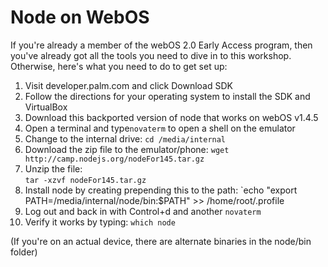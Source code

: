 # Node on WebOS

If you're already a member of the webOS 2.0 Early Access program, then you've 
already got all the tools you need to dive in to this workshop. Otherwise, 
here's what you need to do to get set up:

 1. Visit developer.palm.com and click Download SDK
 2. Follow the directions for your operating system to install the SDK and 
    VirtualBox
 3. Download this backported version of node that works on webOS v1.4.5
 4. Open a terminal and type`novaterm` to open a shell on the emulator
 5. Change to the internal drive: `cd /media/internal` 
 6. Download the zip file to the emulator/phone: 
    `wget http://camp.nodejs.org/nodeFor145.tar.gz`
 7. Unzip the file:  
    `tar -xzvf nodeFor145.tar.gz`
 8. Install node by creating prepending this to the path:
    `echo "export PATH=/media/internal/node/bin:\$PATH" >> /home/root/.profile
 9. Log out and back in with Control+d and another `novaterm`
 10. Verify it works by typing: `which node`

 (If you're on an actual device, there are alternate binaries in the node/bin folder)



